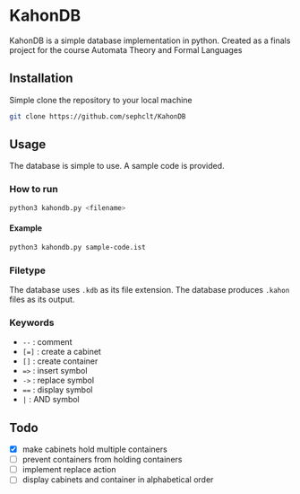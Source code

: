 # KahonDB
KahonDB is a simple database implementation in python. Created as a finals project for the course Automata Theory and Formal Languages
## Installation
Simple clone the repository to your local machine
```bash
git clone https://github.com/sephclt/KahonDB
```
## Usage
The database is simple to use. A sample code is provided.
### How to run
```bash
python3 kahondb.py <filename>
```
#### Example
```bash
python3 kahondb.py sample-code.ist
```
### Filetype
The database uses `.kdb` as its file extension. The database produces `.kahon` files as its output.
### Keywords
- `--` : comment
- `[=]` : create a cabinet
- `[]` : create container
- `=>` : insert symbol
- `->` : replace symbol
- `==` : display symbol
- `|` : AND symbol

## Todo
- [x] make cabinets hold multiple containers
- [ ] prevent containers from holding containers
- [ ] implement replace action
- [ ] display cabinets and container in alphabetical order
